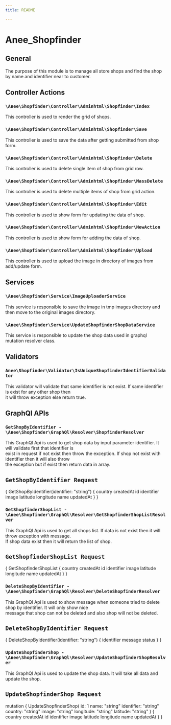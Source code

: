 ```yaml
---
title: README

---
```


# Anee_Shopfinder  

## General  
The purpose of this module is to manage all store shops and find the shop by name and identifier near to customer.  

## Controller Actions

### ``\Anee\Shopfinder\Controller\Adminhtml\Shopfinder\Index``
This controller is used to render the grid of shops.

### ``\Anee\Shopfinder\Controller\Adminhtml\Shopfinder\Save``
This controller is used to save the data after getting submitted from shop form.

### ``\Anee\Shopfinder\Controller\Adminhtml\Shopfinder\Delete``
This controller is used to delete single item of shop from grid row.

### ``\Anee\Shopfinder\Controller\Adminhtml\Shopfinder\MassDelete``
This controller is used to delete multiple items of shop from grid action.

### ``\Anee\Shopfinder\Controller\Adminhtml\Shopfinder\Edit``
This controller is used to show form for updating the data of shop.

### ``\Anee\Shopfinder\Controller\Adminhtml\Shopfinder\NewAction``
This controller is used to show form for adding the data of shop.

### ``\Anee\Shopfinder\Controller\Adminhtml\Shopfinder\Upload``
This controller is used to upload the image in directory of images from add/update form.

## Services

### `\Anee\Shopfinder\Service\ImageUploaderService`
This service is responsible to save the image in tmp images directory and then move to the original images directory.

### `\Anee\Shopfinder\Service\UpdateShopfinderShopDataService`
This service is responsible to update the shop data used in graphql mutation resolver class.

## Validators

### ``Anee\Shopfinder\Validator\IsUniqueShopfinderIdentifierValidator``
This validator will validate that same identifier is not exist. If same identifier is exist for any other shop then  
it will throw exception else return true.

## GraphQl APIs

### ``GetShopByIdentifier - \Anee\Shopfinder\GraphQl\Resolver\ShopfinderResolver``
This GraphQl Api is used to get shop data by input parameter identifier. It will validate first that identifier is  
exist in request if not exist then throw the exception. If shop not exist with identifier then it will also throw  
the exception but if exist then return data in array.

## ``GetShopByIdentifier Request``
{
    GetShopByIdentifier(identifier: "string") {
        country
        createdAt
        id
        identifier
        image
        latitude
        longitude
        name
        updatedAt
    }
}

### ``GetShopfinderShopList - \Anee\Shopfinder\GraphQl\Resolver\GetShopfinderShopListResolver``
This GraphQl Api is used to get all shops list. If data is not exist then it will throw exception with message.  
If shop data exist then it will return the list of shop.

## ``GetShopfinderShopList Request``
{
    GetShopfinderShopList {
        country
        createdAt
        id
        identifier
        image
        latitude
        longitude
        name
        updatedAt
    }
}

### ``DeleteShopByIdentifier - \Anee\Shopfinder\GraphQl\Resolver\DeleteShopfinderResolver``
This GraphQl Api is used to show message  when someone tried to delete shop by identifier. It will only show nice  
message that shop can not be deleted and also shop will not be deleted.

## ``DeleteShopByIdentifier Request``
{
    DeleteShopByIdentifier(identifier: "string") {
        identifier
        message
        status
    }
}

### ``UpdateShopfinderShop - \Anee\Shopfinder\GraphQl\Resolver\UpdateShopfinderShopResolver``
This GraphQl Api is used to update the shop data. It will take all data and update the shop.

## ``UpdateShopfinderShop Request``
mutation {
    UpdateShopfinderShop(
        id: 1
        name: "string"
        identifier: "string"
        country: "string"
        image: "string"
        longitude: "string"
        latitude: "string"
    ) {
        country
        createdAt
        id
        identifier
        image
        latitude
        longitude
        name
        updatedAt
    }
}
